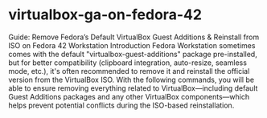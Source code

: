 # virtualbox-ga-on-fedora-42
Guide: Remove Fedora’s Default VirtualBox Guest Additions & Reinstall from ISO on Fedora 42 Workstation
Introduction
Fedora Workstation sometimes comes with the default "virtualbox-guest-additions" package pre-installed, but for better compatibility (clipboard integration, auto-resize, seamless mode, etc.), it's often recommended to remove it and reinstall the official version from the VirtualBox ISO.
With the following commands, you will be able to ensure removing everything related to VirtualBox—including default Guest Additions packages and any other VirtualBox components—which helps prevent potential conflicts during the ISO-based reinstallation.

